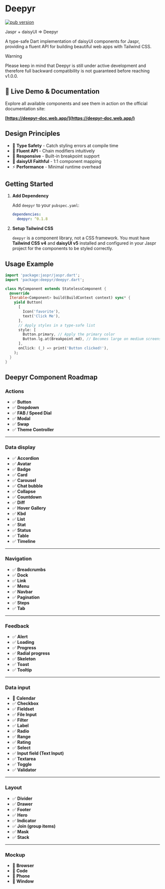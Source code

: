 # Deepyr

[![pub version](https://img.shields.io/pub/v/deepyr.svg)](https://pub.dev/packages/deepyr)

Jaspr + daisyUI => Deepyr

A type-safe Dart implementation of daisyUI components for Jaspr, providing a fluent API for building beautiful web apps with Tailwind CSS.

> [!WARNING]
> Please keep in mind that Deepyr is still under active development
> and therefore full backward compatibility is not guaranteed before reaching v1.0.0.

## 🚀 Live Demo & Documentation

Explore all available components and see them in action on the official documentation site:

**[https://deepyr-doc.web.app/](https://deepyr-doc.web.app/)**

## **Design Principles**

- 🎯 **Type Safety** - Catch styling errors at compile time
- 🔧 **Fluent API** - Chain modifiers intuitively
- 📱 **Responsive** - Built-in breakpoint support
- 🎨 **daisyUI Faithful** - 1:1 component mapping
- ⚡ **Performance** - Minimal runtime overhead

## Getting Started

1. **Add Dependency**

    Add `deepyr` to your `pubspec.yaml`:

    ```yaml
    dependencies:
      deepyr: ^0.1.8
    ```

2. **Setup Tailwind CSS**

    `deepyr` is a component library, not a CSS framework. You must have **Tailwind CSS v4** and **daisyUI v5** installed and configured in your Jaspr project for the components to be styled correctly.

## Usage Example

```dart
import 'package:jaspr/jaspr.dart';
import 'package:deepyr/deepyr.dart';

class MyComponent extends StatelessComponent {
  @override
  Iterable<Component> build(BuildContext context) sync* {
    yield Button(
      [
        Icon('favorite'),
        text('Click Me'),
      ],
      // Apply styles in a type-safe list
      style: [
        Button.primary, // Apply the primary color
        Button.lg.at(Breakpoint.md), // Becomes large on medium screens and up
      ],
      onClick: (_) => print('Button clicked!'),
    );
  }
}
```

## Deepyr Component Roadmap

### **Actions**

- ✅ **Button**
- ✅ **Dropdown**
- ✅ **FAB / Speed Dial**
- ✅ **Modal**
- ✅ **Swap**
- ✅ **Theme Controller**

---

### **Data display**

- ✅ **Accordion**
- ✅ **Avatar**
- ✅ **Badge**
- ✅ **Card**
- ✅ **Carousel**
- ✅ **Chat bubble**
- ✅ **Collapse**
- ✅ **Countdown**
- ✅ **Diff**
- ✅ **Hover Gallery**
- ✅ **Kbd**
- ✅ **List**
- ✅ **Stat**
- ✅ **Status**
- ✅ **Table**
- ✅ **Timeline**

---

### **Navigation**

- ✅ **Breadcrumbs**
- ✅ **Dock**
- ✅ **Link**
- ✅ **Menu**
- ✅ **Navbar**
- ✅ **Pagination**
- ✅ **Steps**
- ✅ **Tab**

---

### **Feedback**

- ✅ **Alert**
- ✅ **Loading**
- ✅ **Progress**
- ✅ **Radial progress**
- ✅ **Skeleton**
- ✅ **Toast**
- ✅ **Tooltip**

---

### **Data input**

- 🔲 **Calendar**
- ✅ **Checkbox**
- ✅ **Fieldset**
- ✅ **File Input**
- ✅ **Filter**
- ✅ **Label**
- ✅ **Radio**
- ✅ **Range**
- ✅ **Rating**
- ✅ **Select**
- ✅ **Input field (Text Input)**
- ✅ **Textarea**
- ✅ **Toggle**
- ✅ **Validator**

---

### **Layout**

- ✅ **Divider**
- ✅ **Drawer**
- ✅ **Footer**
- ✅ **Hero**
- ✅ **Indicator**
- ✅ **Join (group items)**
- ✅ **Mask**
- ✅ **Stack**

---

### **Mockup**

- 🔲 **Browser**
- 🔲 **Code**
- 🔲 **Phone**
- 🔲 **Window**
